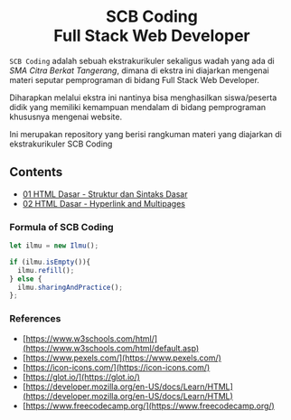 <h1 align="center">SCB Coding <br>Full Stack Web Developer</h1>

`SCB Coding` adalah sebuah ekstrakurikuler sekaligus wadah yang ada di *SMA Citra Berkat Tangerang*, dimana di ekstra ini diajarkan mengenai materi seputar pemprograman
di bidang Full Stack Web Developer. 

Diharapkan melalui ekstra ini nantinya bisa menghasilkan siswa/peserta didik yang memiliki kemampuan mendalam di bidang pemprograman khususnya mengenai website.

Ini merupakan repository yang berisi rangkuman materi yang diajarkan di ekstrakurikuler SCB Coding


## Contents
* [01 HTML Dasar - Struktur dan Sintaks Dasar](https://github.com/Juwono136/SCB_Coding/tree/master/01%20HTML%20Dasar%20-%20Struktur%20dan%20Sintaks%20Dasar)
* [02 HTML Dasar - Hyperlink and Multipages](https://github.com/Juwono136/SCB_Coding/tree/master/02%20HTML%20Dasar%20-%20Hyperlink%20and%20Multipages)



### Formula of SCB Coding
```javascript
let ilmu = new Ilmu();

if (ilmu.isEmpty()){
  ilmu.refill();
} else {
  ilmu.sharingAndPractice();
};
```

### References
* [https://www.w3schools.com/html/](https://www.w3schools.com/html/default.asp)
* [https://www.pexels.com/](https://www.pexels.com/)
* [https://icon-icons.com/](https://icon-icons.com/)
* [https://glot.io/](https://glot.io/)
* [https://developer.mozilla.org/en-US/docs/Learn/HTML](https://developer.mozilla.org/en-US/docs/Learn/HTML)
* [https://www.freecodecamp.org/](https://www.freecodecamp.org/)
